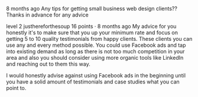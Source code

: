 8 months ago
Any tips for getting small business web design clients?? Thanks in advance for any advice



level 2
justhereforthesoup
16 points
·
8 months ago
My advice for you honestly it's to make sure that you up your minimum rate and focus on getting 5 to 10 quality testimonials from happy clients. These clients you can use any and every method possible. You could use Facebook ads and tap into existing demand as long as there is not too much competition in your area and also you should consider using more organic tools like LinkedIn and reaching out to them this way.

I would honestly advise against using Facebook ads in the beginning until you have a solid amount of testimonials and case studies what you can point to.
